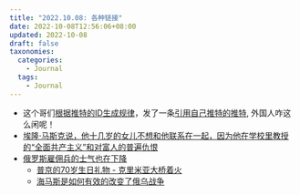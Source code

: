 ```yaml
---
title: "2022.10.08: 各种链接"
date: 2022-10-08T12:56:06+08:00
updated: 2022-10-08
draft: false
taxonomies:
  categories:
    - Journal
  tags:
    - Journal
---
```


- 这个哥们[根据推特的ID生成规律](https://oisinmoran.com/quinetweet)，发了一条[引用自己推特的推特](https://twitter.com/quinetweet/status/1309951041321013248),
  外国人咋这么闲呢！
- [埃隆·马斯克说，他十几岁的女儿不想和他联系在一起，因为他在学校里教授的“全面共产主义”和对富人的普遍仇恨](https://www.businessinsider.com/elon-musk-blames-communism-hatred-of-wealthy-for-daughters-estrangement-2022-10)
- [俄罗斯雇佣兵的士气也在下降](https://lite.cnn.com/en/article/h_37ee5c9bde67d5c7f041cc8aa31552c9)
  - [普京的70岁生日礼物 - 克里米亚大桥着火](https://twitter.com/Osinttechnical/status/1578605334062473216)
  - [海马斯是如何有效的改变了俄乌战争](https://www.wsj.com/articles/himars-transform-battle-for-ukraine-modern-warfare-11665169716)
